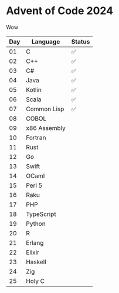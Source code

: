 # Advent of Code 2024

Wow

| Day | Language | Status |
| --- | -------- | ------ |
| 01 | C | ✅ |
| 02 | C++ | ✅ |
| 03 | C# | ✅ |
| 04 | Java | ✅ |
| 05 | Kotlin | ✅ |
| 06 | Scala | ✅ |
| 07 | Common Lisp | ✅ |
| 08 | COBOL |
| 09 | x86 Assembly |
| 10 | Fortran |
| 11 | Rust |
| 12 | Go |
| 13 | Swift |
| 14 | OCaml |
| 15 | Perl 5 |
| 16 | Raku |
| 17 | PHP |
| 18 | TypeScript |
| 19 | Python |
| 20 | R |
| 21 | Erlang |
| 22 | Elixir |
| 23 | Haskell |
| 24 | Zig |
| 25 | Holy C |
